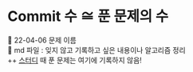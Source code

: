 # Commit 수 ≅ 푼 문제의 수
🐰 22-04-06 문제 이름<br>
🐶 md 파일 : 잊지 않고 기록하고 싶은 내용이나 알고리즘 정리<br>
++ [스터디](https://github.com/bm4656/Mohamco-Alogrithm) 때 푼 문제는 여기에 기록하지 않음!

